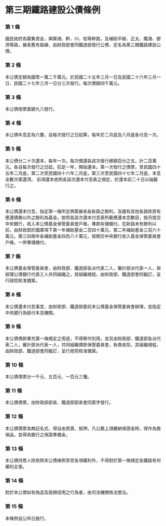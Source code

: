 # 第三期鐵路建設公債條例

### 第 1 條

國民政府為籌集資金，興築湘、黔、川、桂等幹路，及補助平綏、正太、隴海、膠濟等路，展長舊有路線，由財政部會同鐵道部發行公債，定名為第三期鐵路建設公債。

### 第 2 條

本公債定額為國幣一萬二千萬元。於民國二十五年三月一日及民國二十六年三月一日、民國二十七年三月一日分三次發行。每次債額四千萬元。

### 第 3 條

本公債按票面額九八發行。

### 第 4 條

本公債年息定為六釐，自每次發行之日起算，每年於二月底及八月底各付息一次。

### 第 5 條

本公債分二十次還本，每年一次。每次償還各該次發行總額百分之五，計二百萬元。各自每次發行之日起，扣足一年，開始還本。第一次發行之債票，至民國四十五年二月底，第二次至民國四十六年二月底，第三次至民國四十七年二月底，本息全數次第還清。
前項還本依照各該次還本付息表之規定，於還本前二十日以抽籤行之。

### 第 6 條

本公債還本付息，指定第一條所定興築展長各新路之餘利，及國有其他各路除原有應還債務以外之餘利為基金。依照各該次還本付息表所載應還本息數目，按月提交中央銀行，收入本公債基金保管委員會戶帳，專款存儲備付。在新路未有餘利以前，由財政部於國庫項下第一年補助基金二百四十萬元，第二年補助基金三百六十萬元，第三四兩年各補助基金四百八十萬元，按期交中央銀行收入基金保管委員會戶帳，一併專儲備付。

### 第 7 條

本公債基金保管委員會，由財政部、鐵道部各派代表二人，審計部派代表一人，與經理公債銀行代表三人共同組織之。其組織規程，由財政部、鐵道部會同擬訂，呈行政院核准備案。

### 第 8 條

本公債還本付息事宜，由財政部、鐵道部委託本公債基金保管委員會辦理，並指定中央銀行為經付本息機關。

### 第 9 條

本公債債款專充第一條規定之用途，不得移作別用，並另由財政部、鐵道部各派代表二人，審計部派代表一人，共同組織債款保管委員會，負責收存。其組織規程，由財政部、鐵道部會同擬訂，呈行政院核准備案。

### 第 10 條

本公債債票分一千元、五百元、一百元三種。

### 第 11 條

本公債債票，由財政部部長、鐵道部部長會同簽字發行。

### 第 12 條

本公債債票為無記名式，得自由買賣、抵押。凡公務上須繳納保證金時，得作為擔保品，並得為銀行之保證準備金。

### 第 13 條

本公債持票人除依照本公債條例享受各項權利外，不得對於第一條規定各鐵路有何權利主張。

### 第 14 條

對於本公債如有偽造及毀損信用之行為者，由司法機關依法懲治。

### 第 15 條

本條例自公布日施行。
